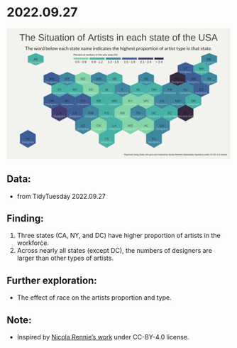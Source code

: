 # 2022.09.27

![2022.09.27.tiff](https://github.com/CuteChuanChuan/TidyTuesday/blob/main/2022-09-27/2022.09.27.png)

## Data:
- from TidyTuesday 2022.09.27

## Finding:
1. Three states (CA, NY, and DC) have higher proportion of artists in the workforce. 
2. Across nearly all states (except DC), the numbers of designers are larger than other types of artists.

## Further exploration:
- The effect of race on the artists proportion and type.

## Note:
- Inspired by [Nicola Rennie’s work](https://github.com/nrennie/tidytuesday/tree/main/2022/2022-09-27) under CC-BY-4.0 license.
